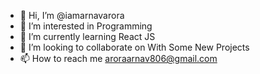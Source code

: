 


- 👋 Hi, I’m @iamarnavarora
- 👀 I’m interested in Programming 
- 🌱 I’m currently learning React JS 
- 💞️ I’m looking to collaborate on With Some New Projects 
- 📫 How to reach me aroraarnav806@gmail.com

<!---
iamarnavarora/iamarnavarora is a ✨ special ✨ repository because its `README.md` (this file) appears on your GitHub profile.
You can click the Preview link to take a look at your changes.
--->
